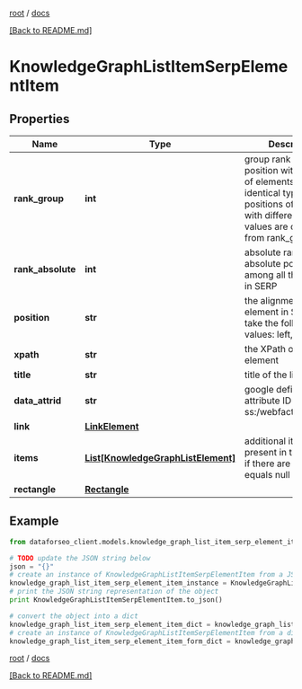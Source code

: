 [root](./../ "root") / [docs](./ "docs")

[[Back to README.md]](./../README.md "[Back to README.md]")

# KnowledgeGraphListItemSerpElementItem

## Properties

Name | Type | Description | Notes
------------ | ------------- | ------------- | -------------
**rank_group** | **int** | group rank in SERP position within a group of elements with identical type values positions of elements with different type values are omitted from rank_group | [optional]
**rank_absolute** | **int** | absolute rank in SERP absolute position among all the elements in SERP | [optional]
**position** | **str** | the alignment of the element in SERP can take the following values: left, right | [optional]
**xpath** | **str** | the XPath of the element | [optional]
**title** | **str** | title of the link element | [optional]
**data_attrid** | **str** | google defined data attribute ID example: ss:/webfacts:net_worth | [optional]
**link** | [**LinkElement**](LinkElement.md) |  | [optional]
**items** | [**List[KnowledgeGraphListElement]**](KnowledgeGraphListElement.md) | additional items present in the element if there are none, equals null | [optional]
**rectangle** | [**Rectangle**](Rectangle.md) |  | [optional]

## Example

```python
from dataforseo_client.models.knowledge_graph_list_item_serp_element_item import KnowledgeGraphListItemSerpElementItem

# TODO update the JSON string below
json = "{}"
# create an instance of KnowledgeGraphListItemSerpElementItem from a JSON string
knowledge_graph_list_item_serp_element_item_instance = KnowledgeGraphListItemSerpElementItem.from_json(json)
# print the JSON string representation of the object
print KnowledgeGraphListItemSerpElementItem.to_json()

# convert the object into a dict
knowledge_graph_list_item_serp_element_item_dict = knowledge_graph_list_item_serp_element_item_instance.to_dict()
# create an instance of KnowledgeGraphListItemSerpElementItem from a dict
knowledge_graph_list_item_serp_element_item_form_dict = knowledge_graph_list_item_serp_element_item.from_dict(knowledge_graph_list_item_serp_element_item_dict)
```

  

[root](./../ "root") / [docs](./ "docs")

[[Back to README.md]](./../README.md "[Back to README.md]")